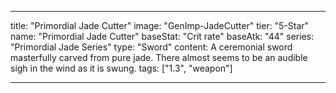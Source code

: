 ---

title: "Primordial Jade Cutter"
image: "GenImp-JadeCutter"
tier: "5-Star"
name: "Primordial Jade Cutter"
baseStat: "Crit rate"
baseAtk: "44"
series: "Primordial Jade Series"
type: "Sword"
content: A ceremonial sword masterfully carved from pure jade. There almost seems to be an audible sigh in the wind as it is swung.
tags: ["1.3", "weapon"]

---